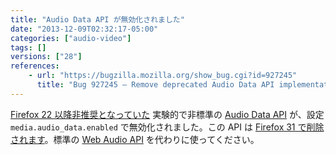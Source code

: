 ```yaml
---
title: "Audio Data API が無効化されました"
date: "2013-12-09T02:32:17-05:00"
categories: ["audio-video"]
tags: []
versions: ["28"]
references:
    - url: "https://bugzilla.mozilla.org/show_bug.cgi?id=927245"
      title: "Bug 927245 – Remove deprecated Audio Data API implementation"
---
```

[Firefox 22 以降非推奨となっていた](https://www.fxsitecompat.com/ja/docs/2013/audio-data-api-has-been-deprecated/) 実験的で非標準の [Audio Data API](https://developer.mozilla.org/docs/Introducing_the_Audio_API_Extension) が、設定 `media.audio_data.enabled` で無効化されました。この API は [Firefox 31 で削除されます](https://www.fxsitecompat.com/ja/docs/2014/audio-data-api-has-been-removed/)。標準の [Web Audio API](https://developer.mozilla.org/docs/Web_Audio_API) を代わりに使ってください。
